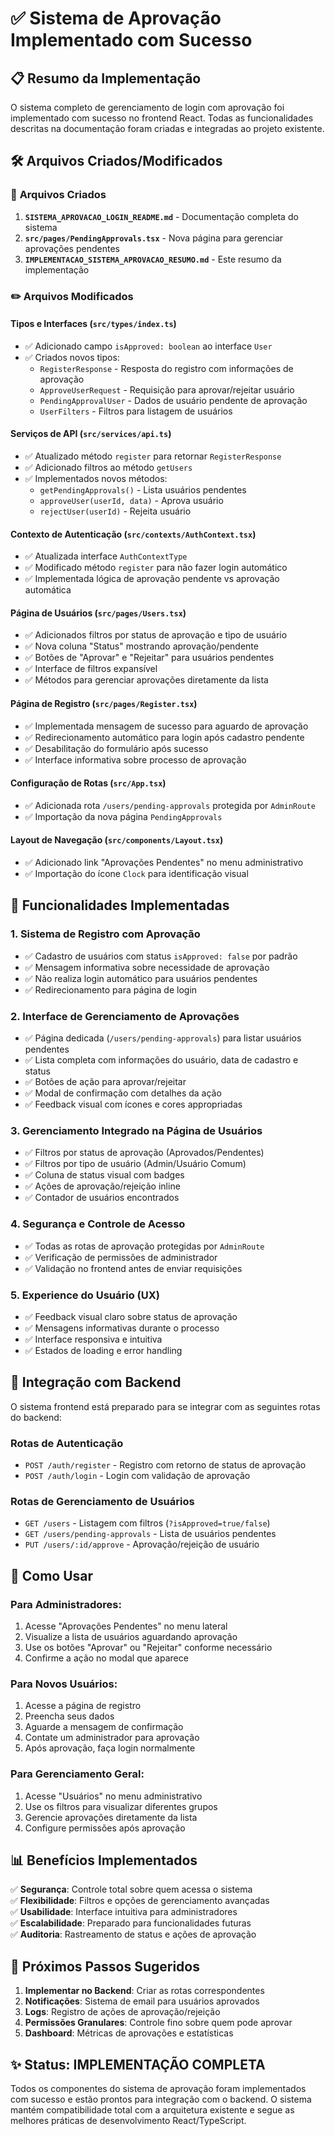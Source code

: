 # ✅ Sistema de Aprovação Implementado com Sucesso

## 📋 Resumo da Implementação

O sistema completo de gerenciamento de login com aprovação foi implementado com sucesso no frontend React. Todas as funcionalidades descritas na documentação foram criadas e integradas ao projeto existente.

## 🛠️ Arquivos Criados/Modificados

### 📄 **Arquivos Criados**
1. **`SISTEMA_APROVACAO_LOGIN_README.md`** - Documentação completa do sistema
2. **`src/pages/PendingApprovals.tsx`** - Nova página para gerenciar aprovações pendentes
3. **`IMPLEMENTACAO_SISTEMA_APROVACAO_RESUMO.md`** - Este resumo da implementação

### ✏️ **Arquivos Modificados**

#### **Tipos e Interfaces (`src/types/index.ts`)**
- ✅ Adicionado campo `isApproved: boolean` ao interface `User`
- ✅ Criados novos tipos:
  - `RegisterResponse` - Resposta do registro com informações de aprovação
  - `ApproveUserRequest` - Requisição para aprovar/rejeitar usuário
  - `PendingApprovalUser` - Dados de usuário pendente de aprovação
  - `UserFilters` - Filtros para listagem de usuários

#### **Serviços de API (`src/services/api.ts`)**
- ✅ Atualizado método `register` para retornar `RegisterResponse`
- ✅ Adicionado filtros ao método `getUsers`
- ✅ Implementados novos métodos:
  - `getPendingApprovals()` - Lista usuários pendentes
  - `approveUser(userId, data)` - Aprova usuário
  - `rejectUser(userId)` - Rejeita usuário

#### **Contexto de Autenticação (`src/contexts/AuthContext.tsx`)**
- ✅ Atualizada interface `AuthContextType` 
- ✅ Modificado método `register` para não fazer login automático
- ✅ Implementada lógica de aprovação pendente vs aprovação automática

#### **Página de Usuários (`src/pages/Users.tsx`)**
- ✅ Adicionados filtros por status de aprovação e tipo de usuário
- ✅ Nova coluna "Status" mostrando aprovação/pendente
- ✅ Botões de "Aprovar" e "Rejeitar" para usuários pendentes
- ✅ Interface de filtros expansível
- ✅ Métodos para gerenciar aprovações diretamente da lista

#### **Página de Registro (`src/pages/Register.tsx`)**
- ✅ Implementada mensagem de sucesso para aguardo de aprovação
- ✅ Redirecionamento automático para login após cadastro pendente
- ✅ Desabilitação do formulário após sucesso
- ✅ Interface informativa sobre processo de aprovação

#### **Configuração de Rotas (`src/App.tsx`)**
- ✅ Adicionada rota `/users/pending-approvals` protegida por `AdminRoute`
- ✅ Importação da nova página `PendingApprovals`

#### **Layout de Navegação (`src/components/Layout.tsx`)**
- ✅ Adicionado link "Aprovações Pendentes" no menu administrativo
- ✅ Importação do ícone `Clock` para identificação visual

## 🎯 Funcionalidades Implementadas

### **1. Sistema de Registro com Aprovação**
- ✅ Cadastro de usuários com status `isApproved: false` por padrão
- ✅ Mensagem informativa sobre necessidade de aprovação
- ✅ Não realiza login automático para usuários pendentes
- ✅ Redirecionamento para página de login

### **2. Interface de Gerenciamento de Aprovações**
- ✅ Página dedicada (`/users/pending-approvals`) para listar usuários pendentes
- ✅ Lista completa com informações do usuário, data de cadastro e status
- ✅ Botões de ação para aprovar/rejeitar
- ✅ Modal de confirmação com detalhes da ação
- ✅ Feedback visual com ícones e cores appropriadas

### **3. Gerenciamento Integrado na Página de Usuários**
- ✅ Filtros por status de aprovação (Aprovados/Pendentes)
- ✅ Filtros por tipo de usuário (Admin/Usuário Comum)
- ✅ Coluna de status visual com badges
- ✅ Ações de aprovação/rejeição inline
- ✅ Contador de usuários encontrados

### **4. Segurança e Controle de Acesso**
- ✅ Todas as rotas de aprovação protegidas por `AdminRoute`
- ✅ Verificação de permissões de administrador
- ✅ Validação no frontend antes de enviar requisições

### **5. Experience do Usuário (UX)**
- ✅ Feedback visual claro sobre status de aprovação
- ✅ Mensagens informativas durante o processo
- ✅ Interface responsiva e intuitiva
- ✅ Estados de loading e error handling

## 🔗 Integração com Backend

O sistema frontend está preparado para se integrar com as seguintes rotas do backend:

### **Rotas de Autenticação**
- `POST /auth/register` - Registro com retorno de status de aprovação
- `POST /auth/login` - Login com validação de aprovação

### **Rotas de Gerenciamento de Usuários**
- `GET /users` - Listagem com filtros (`?isApproved=true/false`)
- `GET /users/pending-approvals` - Lista de usuários pendentes
- `PUT /users/:id/approve` - Aprovação/rejeição de usuário

## 🚀 Como Usar

### **Para Administradores:**
1. Acesse "Aprovações Pendentes" no menu lateral
2. Visualize a lista de usuários aguardando aprovação
3. Use os botões "Aprovar" ou "Rejeitar" conforme necessário
4. Confirme a ação no modal que aparece

### **Para Novos Usuários:**
1. Acesse a página de registro
2. Preencha seus dados
3. Aguarde a mensagem de confirmação
4. Contate um administrador para aprovação
5. Após aprovação, faça login normalmente

### **Para Gerenciamento Geral:**
1. Acesse "Usuários" no menu administrativo
2. Use os filtros para visualizar diferentes grupos
3. Gerencie aprovações diretamente da lista
4. Configure permissões após aprovação

## 📊 Benefícios Implementados

✅ **Segurança**: Controle total sobre quem acessa o sistema  
✅ **Flexibilidade**: Filtros e opções de gerenciamento avançadas  
✅ **Usabilidade**: Interface intuitiva para administradores  
✅ **Escalabilidade**: Preparado para funcionalidades futuras  
✅ **Auditoria**: Rastreamento de status e ações de aprovação  

## 🔧 Próximos Passos Sugeridos

1. **Implementar no Backend**: Criar as rotas correspondentes
2. **Notificações**: Sistema de email para usuários aprovados
3. **Logs**: Registro de ações de aprovação/rejeição
4. **Permissões Granulares**: Controle fino sobre quem pode aprovar
5. **Dashboard**: Métricas de aprovações e estatísticas

## ✨ Status: **IMPLEMENTAÇÃO COMPLETA**

Todos os componentes do sistema de aprovação foram implementados com sucesso e estão prontos para integração com o backend. O sistema mantém compatibilidade total com a arquitetura existente e segue as melhores práticas de desenvolvimento React/TypeScript.